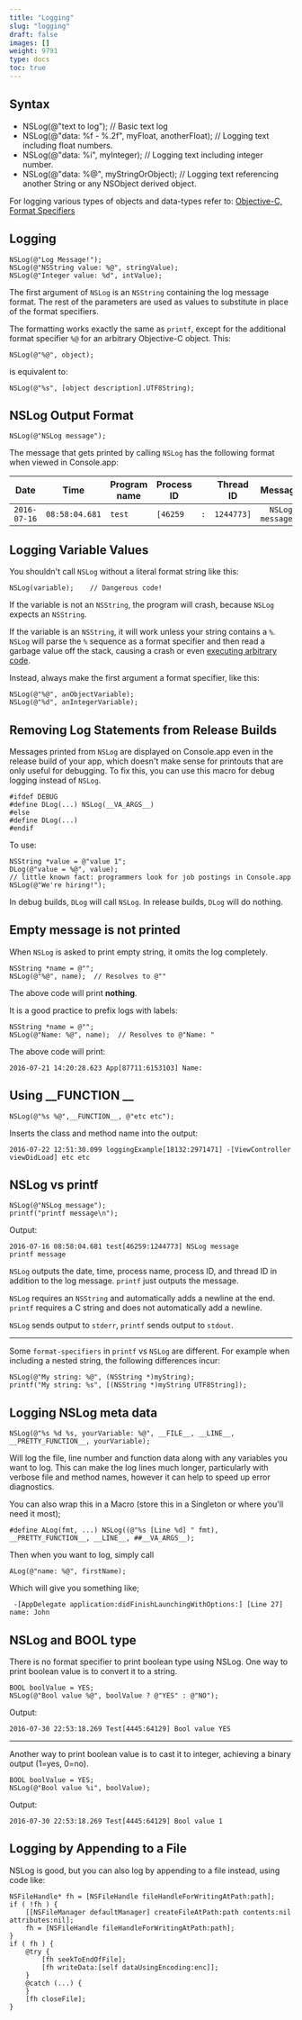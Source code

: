 ```yaml
---
title: "Logging"
slug: "logging"
draft: false
images: []
weight: 9791
type: docs
toc: true
---
```


## Syntax
- NSLog(@"text to log"); // Basic text log
- NSLog(@"data: %f - %.2f", myFloat, anotherFloat); // Logging text including float numbers.
- NSLog(@"data: %i", myInteger); // Logging text including integer number.
- NSLog(@"data: %@", myStringOrObject);  // Logging text referencing another String or any NSObject derived object.

For logging various types of objects and data-types refer to: [Objective-C, Format Specifiers][1] 


  [1]: https://www.wikiod.com/objective-c/format-specifiers

## Logging
    NSLog(@"Log Message!");
    NSLog(@"NSString value: %@", stringValue);
    NSLog(@"Integer value: %d", intValue);

The first argument of `NSLog` is an `NSString` containing the log message format. The rest of the parameters are used as values to substitute in place of the format specifiers.

The formatting works exactly the same as `printf`, except for the additional format specifier `%@` for an arbitrary Objective-C object. This:

    NSLog(@"%@", object);

is equivalent to:

    NSLog(@"%s", [object description].UTF8String);

## NSLog Output Format
    NSLog(@"NSLog message");

The message that gets printed by calling `NSLog` has the following format when viewed in Console.app:

| Date         | Time           | Program name | Process ID |     | Thread ID  | Message        |
|---|---|---|---|---|---|---
|`2016-07-16`|`08:58:04.681`|`test`       | `[46259`   | `:` | `1244773]` | `  NSLog message` |


## Logging Variable Values
You shouldn't call `NSLog` without a literal format string like this:

    NSLog(variable);    // Dangerous code!

If the variable is not an `NSString`, the program will crash, because `NSLog` expects an `NSString`.
 
If the variable is an `NSString`, it will work unless your string contains a `%`. `NSLog` will parse the `%` sequence as a format specifier and then read a garbage value off the stack, causing a crash or even [executing arbitrary code](https://en.wikipedia.org/wiki/Uncontrolled_format_string).

Instead, always make the first argument a format specifier, like this:

    NSLog(@"%@", anObjectVariable);
    NSLog(@"%d", anIntegerVariable);


## Removing Log Statements from Release Builds
Messages printed from `NSLog` are displayed on Console.app even in the release build of your app, which doesn't make sense for printouts that are only useful for debugging. To fix this, you can use this macro for debug logging instead of `NSLog`.

    #ifdef DEBUG
    #define DLog(...) NSLog(__VA_ARGS__)
    #else
    #define DLog(...)
    #endif

To use:

    NSString *value = @"value 1";
    DLog(@"value = %@", value);
    // little known fact: programmers look for job postings in Console.app
    NSLog(@"We're hiring!"); 

In debug builds, `DLog` will call `NSLog`. In release builds, `DLog` will do nothing.

## Empty message is not printed
When `NSLog` is asked to print empty string, it omits the log completely.

    NSString *name = @"";
    NSLog(@"%@", name);  // Resolves to @""

The above code will print **nothing**.

It is a good practice to prefix logs with labels:

    NSString *name = @"";
    NSLog(@"Name: %@", name);  // Resolves to @"Name: "

The above code will print:

```text
2016-07-21 14:20:28.623 App[87711:6153103] Name: 
```

## Using __FUNCTION __
    NSLog(@"%s %@",__FUNCTION__, @"etc etc");

Inserts the class and method name into the output:

    2016-07-22 12:51:30.099 loggingExample[18132:2971471] -[ViewController viewDidLoad] etc etc


## NSLog vs printf
    NSLog(@"NSLog message");
    printf("printf message\n");

Output:

<!-- language: lang-none -->

    2016-07-16 08:58:04.681 test[46259:1244773] NSLog message
    printf message

`NSLog` outputs the date, time, process name, process ID, and thread ID in addition to the log message. `printf` just outputs the message.

`NSLog` requires an `NSString` and automatically adds a newline at the end. `printf` requires a C string and does not automatically add a newline.


`NSLog` sends output to `stderr`, `printf` sends output to `stdout`.

____
Some `format-specifiers` in `printf` vs `NSLog` are different. For example when including a nested string, the following differences incur:

<!-- language: Objective-C-->
    NSLog(@"My string: %@", (NSString *)myString);
    printf("My string: %s", [(NSString *)myString UTF8String]);




## Logging NSLog meta data
    NSLog(@"%s %d %s, yourVariable: %@", __FILE__, __LINE__, __PRETTY_FUNCTION__, yourVariable);

Will log the file, line number and function data along with any variables you want to log. This can make the log lines much longer, particularly with verbose file and method names, however it can help to speed up error diagnostics.

You can also wrap this in a Macro (store this in a Singleton or where you'll need it most);

    #define ALog(fmt, ...) NSLog((@"%s [Line %d] " fmt), __PRETTY_FUNCTION__, __LINE__, ##__VA_ARGS__);

Then when you want to log, simply call
    
    ALog(@"name: %@", firstName);

Which will give you something like;

     -[AppDelegate application:didFinishLaunchingWithOptions:] [Line 27] name: John


## NSLog and BOOL type
There is no format specifier to print boolean type using NSLog. One way to print boolean value is to convert it to a string.

    BOOL boolValue = YES;
    NSLog(@"Bool value %@", boolValue ? @"YES" : @"NO");

Output:

    2016-07-30 22:53:18.269 Test[4445:64129] Bool value YES

____

Another way to print boolean value is to cast it to integer, achieving a binary output (1=yes, 0=no).

    BOOL boolValue = YES;
    NSLog(@"Bool value %i", boolValue);

Output:

    2016-07-30 22:53:18.269 Test[4445:64129] Bool value 1

## Logging by Appending to a File
NSLog is good, but you can also log by appending to a file instead, using code like:

    NSFileHandle* fh = [NSFileHandle fileHandleForWritingAtPath:path];
    if ( !fh ) {
        [[NSFileManager defaultManager] createFileAtPath:path contents:nil attributes:nil];
        fh = [NSFileHandle fileHandleForWritingAtPath:path];
    }
    if ( fh ) {
        @try {
            [fh seekToEndOfFile];
            [fh writeData:[self dataUsingEncoding:enc]];
        }
        @catch (...) {
        }
        [fh closeFile];
    }


